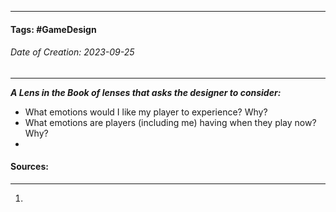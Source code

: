 __________________________________________________________________________
#### **Tags:** #GameDesign 
###### *Date of Creation: 2023-09-25*
__________________________________________________________________________

***A Lens in the Book of lenses that asks the designer to consider:***
- What emotions would I like my player to experience? Why?
- What emotions are players (including me) having when they play now? Why?
- 
#### Sources:
__________________________________________________________________________
1. 